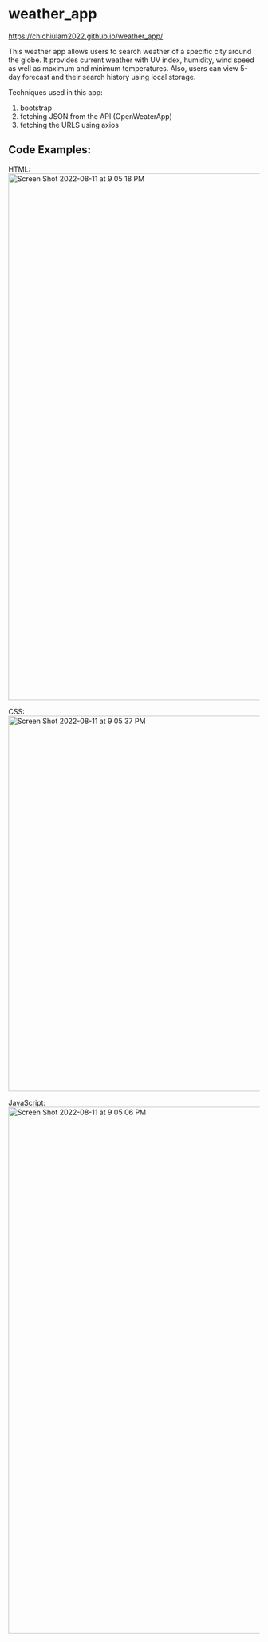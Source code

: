 # weather_app
https://chichiulam2022.github.io/weather_app/

This weather app allows users to search weather of a specific city around the globe. It provides current weather with UV index, humidity, wind speed as well as maximum and minimum temperatures.
Also, users can view 5-day forecast and their search history using local storage.

Techniques used in this app:
1. bootstrap 
2. fetching JSON from the API (OpenWeaterApp)
3. fetching the URLS using axios

## Code Examples:
HTML:
<img width="1056" alt="Screen Shot 2022-08-11 at 9 05 18 PM" src="https://user-images.githubusercontent.com/108379616/184274449-d43fbd14-2dc3-4977-b2ae-7585310d18ba.png">

CSS:
<img width="753" alt="Screen Shot 2022-08-11 at 9 05 37 PM" src="https://user-images.githubusercontent.com/108379616/184274468-f7d4969a-293f-40e8-bf55-94dcad3ba083.png">

JavaScript:
<img width="1056" alt="Screen Shot 2022-08-11 at 9 05 06 PM" src="https://user-images.githubusercontent.com/108379616/184274380-e927fdb0-5102-4cb9-aed4-4d3cf28632ce.png">

